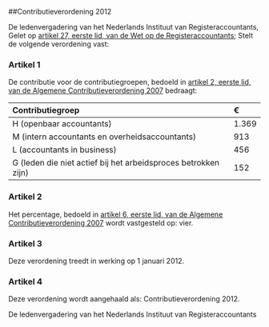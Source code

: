 <meta http-equiv='Content-Type' content='text/html; charset=utf-8' />

##Contributieverordening 2012

De ledenvergadering van het Nederlands Instituut van Registeraccountants,  
Gelet op [artikel 27, eerste lid, van de Wet op de Registeraccountants](../../../../wet/wet/op/de/registeraccountants/BWBR0002374/README.md);
Stelt de volgende verordening vast:    

### Artikel  1  

De contributie voor de contributiegroepen, bedoeld in [artikel 2, eerste lid, van de Algemene Contributieverordening 2007](../../../../pbo/algemene/contributieverordening/2007/BWBR0025949/README.md) bedraagt:  

| Contributiegroep  | €  |
|:---|:---|
| H (openbaar accountants)  | 1.369  |
| M (intern accountants en overheidsaccountants)  | 913  |
| L (accountants in business)  | 456  |
| G (leden die niet actief bij het arbeidsproces betrokken zijn)  | 152  |

### Artikel  2  

Het percentage, bedoeld in [artikel 6, eerste lid, van de Algemene Contributieverordening 2007](../../../../pbo/algemene/contributieverordening/2007/BWBR0025949/README.md) wordt vastgesteld op: vier. 

### Artikel  3  

Deze verordening treedt in werking op 1 januari 2012. 

### Artikel  4  

Deze verordening wordt aangehaald als: Contributieverordening 2012. 

De ledenvergadering van het Nederlands Instituut van Registeraccountants   
